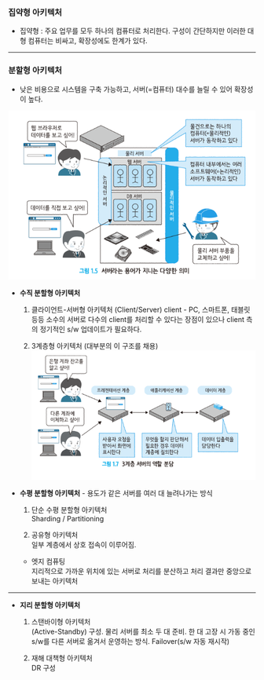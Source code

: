 ### 집약형 아키텍처

-   집약형 : 주요 업무를 모두 하나의 컴퓨터로 처리한다.
    구성이 간단하지만 이러한 대형 컴퓨터는 비싸고, 확장성에도 한계가 있다.

---

### 분할형 아키텍처

-   낮은 비용으로 시스템을 구축 가능하고, 서버(=컴퓨터) 대수를 늘릴 수 있어 확장성이 높다.

<img src="../images/server.png"><br/>

-   **수직 분할형 아키텍처**

    1. 클라이언트-서버형 아키텍처 (Client/Server)
       client - PC, 스마트폰, 태블릿 등등
       소수의 서버로 다수의 client를 처리할 수 있다는 장점이 있으나 client 측의 정기적인 s/w 업데이트가 필요하다.<br/>

    2. 3계층형 아키텍처 (대부분의 이 구조를 채용)
       <br/>
       <img src="../images/3layer-server.png"><br/>

-   **수평 분할형 아키텍처** - 용도가 같은 서버를 여러 대 늘려나가는 방식

    1. 단순 수평 분할형 아키텍처 <br/>
       Sharding / Partitioning

    2. 공유형 아키텍처 <br/>
       일부 계층에서 상호 접속이 이루어짐.

    -   엣지 컴퓨팅 <br/>
        지리적으로 가까운 위치에 있는 서버로 처리를 분산하고 처리 결과만 중앙으로 보내는 아키텍처

---

-   **지리 분할형 아키텍처**

    1. 스탠바이형 아키텍처 <br/> (Active-Standby) 구성.
       물리 서버를 최소 두 대 준비. 한 대 고장 시 가동 중인 s/w를 다른 서버로 옮겨서 운영하는 방식.
       Failover(s/w 자동 재시작)

    2. 재해 대책형 아키텍처 <br/>
       DR 구성
